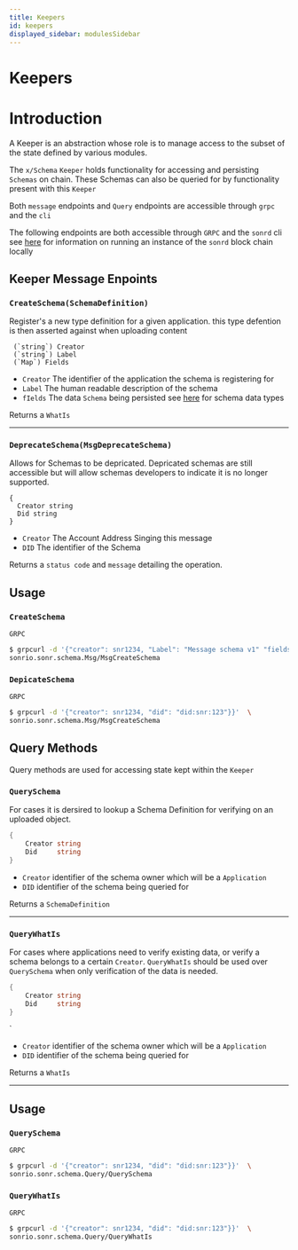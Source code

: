 ```yaml
---
title: Keepers
id: keepers
displayed_sidebar: modulesSidebar
---
```


# Keepers

# Introduction
A Keeper is an abstraction whose role is to manage access to the subset of the state defined by various modules.

The `x/Schema` `Keeper` holds functionality for accessing and persisting `Schemas` on chain. These Schemas can also be queried for by functionality present with this `Keeper`


Both `message` endpoints and `Query` endpoints are accessible through `grpc` and the `cli`

The following endpoints are both accessible through `GRPC` and the `sonrd` cli see [here]() for information on running an instance of the `sonrd` block chain locally

## Keeper Message Enpoints
### `CreateSchema(SchemaDefinition)` 
Register's a new type definition for a given application. this type defention is then asserted against when uploading content

```Text
 (`string`) Creator 
 (`string`) Label
 (`Map`) Fields
```

- `Creator` The identifier of the application the schema is registering for
- `Label` The human readable description of the schema
- `fIelds` The data `Schema` being persisted see [here]() for schema data types

Returns a `WhatIs`

---

### `DeprecateSchema(MsgDeprecateSchema)`
Allows for Schemas to be depricated. Depricated schemas are still accessible but will allow schemas developers to indicate it is no longer supported.

```gp
{
  Creator string 
  Did string 
}
```

- `Creator` The Account Address Singing this message
- `DID`     The identifier of the Schema

Returns a `status code` and `message` detailing the operation.

## Usage

### `CreateSchema`

`GRPC`

```bash
$ grpcurl -d '{"creator": snr1234, "Label": "Message schema v1" "fields": {"message": 0, "icon": 2}}'  \ 
sonrio.sonr.schema.Msg/MsgCreateSchema
```

### `DepicateSchema`

`GRPC`

```bash
$ grpcurl -d '{"creator": snr1234, "did": "did:snr:123"}}'  \ 
sonrio.sonr.schema.Msg/MsgCreateSchema
```

## Query Methods
Query methods are used for accessing state kept within the `Keeper`
### `QuerySchema`
For cases it is dersired to lookup a Schema Definition for verifying on an uploaded object.

```go
{
    Creator string
    Did     string
}
```
- `Creator` identifier of the schema owner which will be a `Application`
- `DID` identifier of the schema being queried for


Returns a `SchemaDefinition`

---
### `QueryWhatIs`
For cases where applications need to verify existing data, or verify a schema belongs to a certain `Creator`. `QueryWhatIs` should be used over `QuerySchema` when only verification of the data is needed.


```go
{
    Creator string
    Did     string
}
```
`
- `Creator` identifier of the schema owner which will be a `Application`
- `DID` identifier of the schema being queried for


Returns a `WhatIs`

---

## Usage

### `QuerySchema`

`GRPC`

```bash
$ grpcurl -d '{"creator": snr1234, "did": "did:snr:123"}}'  \ 
sonrio.sonr.schema.Query/QuerySchema
```

### `QueryWhatIs`

`GRPC`

```bash
$ grpcurl -d '{"creator": snr1234, "did": "did:snr:123"}}'  \ 
sonrio.sonr.schema.Query/QueryWhatIs
```
